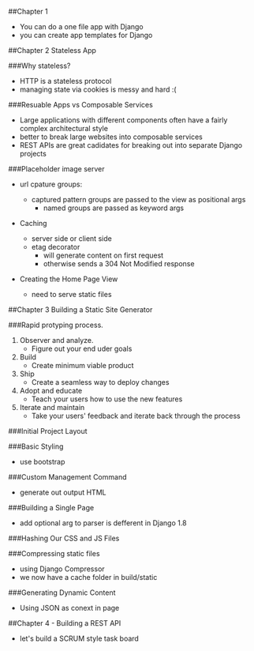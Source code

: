 
##Chapter 1

* You can do a one file app with Django
* you can create app templates for Django

##Chapter 2 Stateless App

###Why stateless?

* HTTP is a stateless protocol
* managing state via cookies is messy and hard :(

###Resuable Apps vs Composable Services    

* Large applications with different components often have a fairly
  complex architectural style
* better to break large websites into composable services
* REST APIs are great cadidates for breaking 
  out into separate Django projects

###Placeholder image server

* url cpature groups:
    * captured pattern groups are passed to the view as positional args
        * named groups are passed as keyword args

* Caching
    * server side or client side 
    * etag decorator 
        * will generate content on first request
        * otherwise sends a 304 Not Modified response

* Creating the Home Page View
    * need to serve static files

##Chapter 3 Building a Static Site Generator 

###Rapid protyping process.

1. Observer and analyze.
    * Figure out your end uder goals
2. Build
    * Create minimum viable product
3. Ship
    * Create a seamless way to deploy changes
4. Adopt and educate
    * Teach your users how to use the new features
5. Iterate and maintain
    * Take your users' feedback and iterate back through
    the process

###Initial Project Layout

###Basic Styling

* use bootstrap

###Custom Management Command

* generate out output HTML

###Building a Single Page

* add optional arg to parser is defferent in Django 1.8

###Hashing Our CSS and JS Files

###Compressing static files

* using Django Compressor
* we now have a cache folder in build/static

###Generating Dynamic Content

* Using JSON as conext in page

##Chapter 4 - Building a REST API

* let's build a SCRUM style task board
